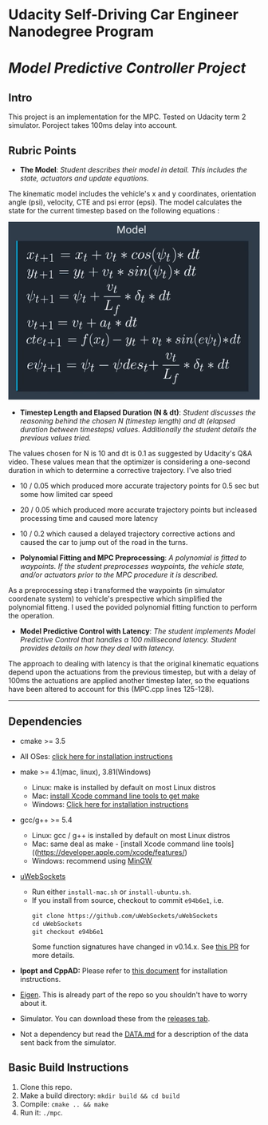 # Udacity Self-Driving Car Engineer Nanodegree Program
# *Model Predictive Controller Project*

## Intro

This project is an implementation for the MPC. Tested on Udacity term 2 simulator. Poroject takes 100ms delay into account.

## Rubric Points

- **The Model**: *Student describes their model in detail. This includes the state, actuators and update equations.*

The kinematic model includes the vehicle's x and y coordinates, orientation angle (psi), velocity, CTE and psi error (epsi). 
The model calculates the state for the current timestep based on the following equations :

![](./model_equations.PNG)

- **Timestep Length and Elapsed Duration (N & dt)**: *Student discusses the reasoning behind the chosen N (timestep length) and dt (elapsed duration between timesteps) values. Additionally the student details the previous values tried.*

The values chosen for N is 10 and dt is 0.1 as suggested by Udacity's Q&A video. 
These values mean that the optimizer is considering a one-second duration in which to determine a corrective trajectory. 
I've also tried 
 - 10 / 0.05 which produced more accurate trajectory points for 0.5 sec but some how limited car speed
 - 20 / 0.05 which produced more accurate trajectory points but incleased processing time and caused more latency
 - 10 / 0.2 which caused a delayed trajectory corrective actions and caused the car to jump out of the road in the turns.


- **Polynomial Fitting and MPC Preprocessing**: *A polynomial is fitted to waypoints. If the student preprocesses waypoints, the vehicle state, and/or actuators prior to the MPC procedure it is described.*

As a preprocessing step i transformed the waypoints (in simulator coordenate system) to vehicle's prespective which simplified the polynomial fitteng. I used the povided polynomial fitting function to perform the operation.

- **Model Predictive Control with Latency**: *The student implements Model Predictive Control that handles a 100 millisecond latency. Student provides details on how they deal with latency.*

The approach to dealing with latency is that the original kinematic equations depend upon the actuations from the previous timestep, but with a delay of 100ms the actuations are applied another timestep later, so the equations have been altered to account for this (MPC.cpp lines 125-128).


---

## Dependencies

* cmake >= 3.5
 * All OSes: [click here for installation instructions](https://cmake.org/install/)
* make >= 4.1(mac, linux), 3.81(Windows)
  * Linux: make is installed by default on most Linux distros
  * Mac: [install Xcode command line tools to get make](https://developer.apple.com/xcode/features/)
  * Windows: [Click here for installation instructions](http://gnuwin32.sourceforge.net/packages/make.htm)
* gcc/g++ >= 5.4
  * Linux: gcc / g++ is installed by default on most Linux distros
  * Mac: same deal as make - [install Xcode command line tools]((https://developer.apple.com/xcode/features/)
  * Windows: recommend using [MinGW](http://www.mingw.org/)
* [uWebSockets](https://github.com/uWebSockets/uWebSockets)
  * Run either `install-mac.sh` or `install-ubuntu.sh`.
  * If you install from source, checkout to commit `e94b6e1`, i.e.
    ```
    git clone https://github.com/uWebSockets/uWebSockets
    cd uWebSockets
    git checkout e94b6e1
    ```
    Some function signatures have changed in v0.14.x. See [this PR](https://github.com/udacity/CarND-MPC-Project/pull/3) for more details.

* **Ipopt and CppAD:** Please refer to [this document](https://github.com/udacity/CarND-MPC-Project/blob/master/install_Ipopt_CppAD.md) for installation instructions.
* [Eigen](http://eigen.tuxfamily.org/index.php?title=Main_Page). This is already part of the repo so you shouldn't have to worry about it.
* Simulator. You can download these from the [releases tab](https://github.com/udacity/self-driving-car-sim/releases).
* Not a dependency but read the [DATA.md](./DATA.md) for a description of the data sent back from the simulator.


## Basic Build Instructions

1. Clone this repo.
2. Make a build directory: `mkdir build && cd build`
3. Compile: `cmake .. && make`
4. Run it: `./mpc`.
